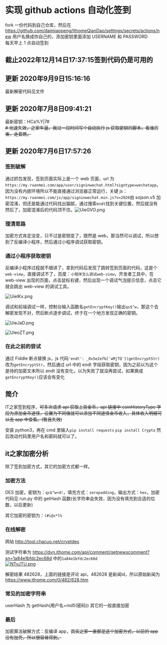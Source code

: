 # 实现 github actions 自动化签到
fork 一份代码到自己仓库，然后在 https://github.com/daimiaopeng/IthomeQianDao/settings/secrets/actions/new 用户名换成你自己的，添加密钥里面添加 USERNAME 和 PASSWORD  
每天早上 1 点自动签到

## 截止2022年12月14日17:37:15签到代码仍是可用的
## 更新 2020年9月9日15:16:16 
最新解密代码见文件

## 更新 2020年7月8日09:41:21 
最新密钥：HCa%Y|7#  
~~# 光速失效，之家牛逼，我过一段时间写个自动执行 js 获取密钥的脚本，看谁厉害，走着瞧。~~
## 更新 2020年7月6日17:57:26
### 签到破解

通过抓包发现，签到页面实际上是一个 web 页面，url 为`https://my.ruanmei.com/app/user/signinwechat.html?signtype=wechatapp`，因为没有内嵌环境所以不能直接通过浏览器正常运行，关键 js：`https://my.ruanmei.com/js/app/signinwechat.min.js?v=2020`由 sojson.v5 加密混淆，但还是能通过代码找出猫腻，通过搜索`endt`找到关键位置，然后就没有然后了，加密混淆后的代码顶不住。![UieGVO.png](https://s1.ax1x.com/2020/07/06/UieGVO.png)

### 理清思路

加密方式肯定没变，只不过是密钥变了，既然是 web，那当然可以调试，所以想到了反编译小程序，然后通过小程序调试获取密钥。

### 通过小程序获取密钥

反编译小程序过程就不细讲了，拿到代码后发现了跳转签到页面的代码，这是个`web-view`，直接调试不了，百度：`小程序怎么调试web-view`，开发者工具中，在 web-view 出现的页面，点击鼠标右键，然后出现一个调试气泡提示信息，点击它就会跳出 web-view 的调试工具。

![UielKx.png](https://s1.ax1x.com/2020/07/06/UielKx.png)

调试和前端调试一样，控制台输入函数名`getEncryptKey()`输出`qs$^w`，那这个去解密发现不对，然后断点逐步调试，终于在一个地方发现正确的密钥。

![UieJaD.png](https://s1.ax1x.com/2020/07/06/UieJaD.png)

![UieoZT.png](https://s1.ax1x.com/2020/07/06/UieoZT.png)

### 在此之前的尝试

通过 Fiddle 断点替换 js，js 代码`'endt': _0x5e2efb['wMjTQ'](getEncryptStr)`改为`getEncryptStr`，然后通过 url 中的 endt 字段获取密钥，因为之前以为这个是待的加密文本所以 endt 没有变化，以为失败了就没再尝试，如果换成`getEncryptKey()`应该会有变化

## 简介
IT之家签到程序，~~可多次请求 api 获取上百金币，api 链接中 coinHistoryType 字段为添加金币途径，设置为不同值就可以添加不同途径金币收入，具体收入明细可以去 app 中查看。(暂且失效)~~

安装 python3，再在 cmd 里输入`pip install requests` `pip install Crypto` 然后改动代码里用户名和密码就可以了。

## it之家加密分析

除了签到加密方式，其它的加密方式都一样。

### 加密方法

DES 加密，密钥为：`qs$^w<4!`，填充方式：`zeropadding`，输出方式：`hex`，加密代码见 run.py 中的 getHash 函数(长字符串会失效，因为没有填充到合适的位数，以后更新)

其它加密的密钥为：`(#i@x*l%`

### 在线解密

网站 http://tool.chacuo.net/cryptdes

测试字符串为 https://dyn.ithome.com/api/comment/getnewscomment?sn=1a84e1bfdc2ec68d 中的`1a84e1bfdc2ec68d`  
[![NTvJTU.png](https://s1.ax1x.com/2020/07/01/NTvJTU.png)](https://imgchr.com/i/NTvJTU)

解密结果 482628，上面的链接是评论 api，482628 是新闻id，所以原始新闻为 https://www.ithome.com/0/482/628.htm

### 常见的加密字符串

userHash 为 getHash(用户名+md5(密码))
其它的一般直接加密

### 最后

加密算法破解方式：反编译 app，~~其实之家一直都是这个加密方式，以前的 app 没有加壳，所以很容易得到。~~
